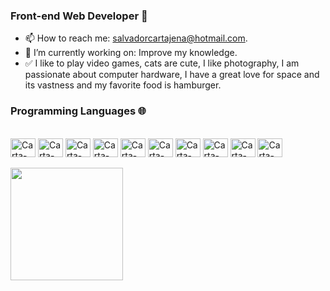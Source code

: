 ### Front-end Web Developer 🐬


- 📫 How to reach me: salvadorcartajena@hotmail.com.
- 🧠 I’m currently working on: Improve my knowledge.
- ✅ I like to play video games, cats are cute, I like photography, I am passionate about computer hardware, I have a great love for space and its vastness and my favorite food is hamburger.

### Programming Languages 🌐
<div style="display: inline_block"><br>
  <img align="center" alt="Carta-HTML" height="30" width="40"  src="https://cdn.jsdelivr.net/gh/devicons/devicon/icons/html5/html5-original.svg" />
  <img align="center" alt="Carta-CSS" height="30" width="40"  src="https://cdn.jsdelivr.net/gh/devicons/devicon/icons/css3/css3-original.svg" />
  <img align="center" alt="Carta-JS" height="30" width="40" src="https://cdn.jsdelivr.net/gh/devicons/devicon/icons/javascript/javascript-original.svg" />
  <img align="center" alt="Carta-JS" height="30" width="40" src="https://cdn.jsdelivr.net/gh/devicons/devicon/icons/php/php-original.svg" />
  <img align="center" alt="Carta-c#" height="30" width="40" src="https://cdn.jsdelivr.net/gh/devicons/devicon/icons/csharp/csharp-original.svg" />
  <img align="center" alt="Carta-bos" height="30" width="40" src="https://cdn.jsdelivr.net/gh/devicons/devicon/icons/bootstrap/bootstrap-original.svg" />
  <img align="center" alt="Carta-TAILD" height="30" width="40" src="https://cdn.jsdelivr.net/gh/devicons/devicon/icons/tailwindcss/tailwindcss-plain.svg" />
  <img align="center" alt="Carta-mysql" height="30" width="40" src="https://cdn.jsdelivr.net/gh/devicons/devicon/icons/mysql/mysql-original.svg" />
  <img align="center" alt="Carta-post" height="30" width="40" src="https://cdn.jsdelivr.net/gh/devicons/devicon/icons/postgresql/postgresql-original.svg" />
  <img align="center" alt="Carta-git" height="30" width="40" src="https://cdn.jsdelivr.net/gh/devicons/devicon/icons/git/git-original.svg" />
</div>
<br>
<img height="180em" src="https://github-readme-stats.vercel.app/api/top-langs/?username=Cartagena2001&layout=compact&langs_count=7&theme=cobalt"/>


<!--
**Cartagena2001/Cartagena2001** is a ✨ _special_ ✨ repository because its `README.md` (this file) appears on your GitHub profile.

Here are some ideas to get you started:

- 🔭 I’m currently working on ...
- 🌱 I’m currently learning ...
- 👯 I’m looking to collaborate on ...
- 🤔 I’m looking for help with ...
- 💬 Ask me about ...
- 📫 How to reach me: ...
- 😄 Pronouns: ...
- ⚡ Fun fact: ...
-->
